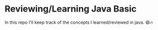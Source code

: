 # Reviewing/Learning Java Basic

In this repo I'll keep track of the concepts I learned/reviewed in java. :smile::fire:
